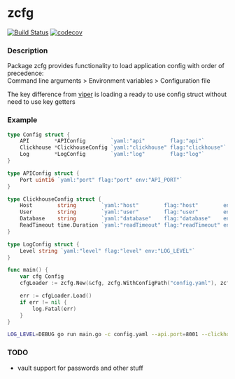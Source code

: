 # zcfg
[![Build Status](https://travis-ci.org/archdx/zcfg.svg?branch=master)](https://travis-ci.org/archdx/zcfg)
[![codecov](https://codecov.io/gh/archdx/zcfg/branch/master/graph/badge.svg)](https://codecov.io/gh/archdx/zcfg)
### Description

Package zcfg provides functionality to load application config with order of precedence:  
Command line arguments > Environment variables > Configuration file

The key difference from [viper](https://github.com/spf13/viper) is loading a ready to use config struct without need to use key getters

### Example
```go
type Config struct {
	API        *APIConfig        `yaml:"api"        flag:"api"`
	Clickhouse *ClickhouseConfig `yaml:"clickhouse" flag:"clickhouse"`
	Log        *LogConfig        `yaml:"log"        flag:"log"`
}

type APIConfig struct {
	Port uint16 `yaml:"port" flag:"port" env:"API_PORT"`
}

type ClickhouseConfig struct {
	Host        string        `yaml:"host"        flag:"host"        env:"CLICKHOUSE_HOST"`
	User        string        `yaml:"user"        flag:"user"        env:"CLICKHOUSE_USER"`
	Database    string        `yaml:"database"    flag:"database"    env:"CLICKHOUSE_DATABASE"`
	ReadTimeout time.Duration `yaml:"readTimeout" flag:"readTimeout" env:"CLICKHOUSE_READ_TIMEOUT"`
}

type LogConfig struct {
	Level string `yaml:"level" flag:"level" env:"LOG_LEVEL"`
}

func main() {
	var cfg Config
	cfgLoader := zcfg.New(&cfg, zcfg.WithConfigPath("config.yaml"), zcfg.UseFlags(flag.CommandLine))

	err := cfgLoader.Load()
	if err != nil {
		log.Fatal(err)
	}
}
```
```bash
LOG_LEVEL=DEBUG go run main.go -c config.yaml --api.port=8001 --clickhouse.user=testuser --clickhouse.database=testdb --clickhouse.readTimeout=1s
```

### TODO
- vault support for passwords and other stuff
